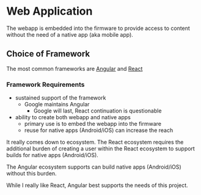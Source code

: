 Web Application
================================================================================
The webapp is embedded into the firmware to provide access to content without
the need of a native app (aka mobile app).

Choice of Framework
--------------------------------------------------------------------------------
The most common frameworks are [Angular](https://angular.dev/)
and [React](https://react.dev/)

### Framework Requirements
* sustained support of the framework
    * Google maintains Angular
        * Google will last, React continuation is questionable
* ability to create both webapp and native apps
    * primary use is to embed the webapp into the firmware
    * reuse for native apps (Android/iOS) can increase the reach

It really comes down to ecosystem. The React ecosystem requires the additional
burden of creating a user within the React ecosystem to support builds for
native apps (Android/iOS).

The Angular ecosystem supports can build native apps (Android/iOS) without this
burden.

While I really like React, Angular best supports the needs of this project.

